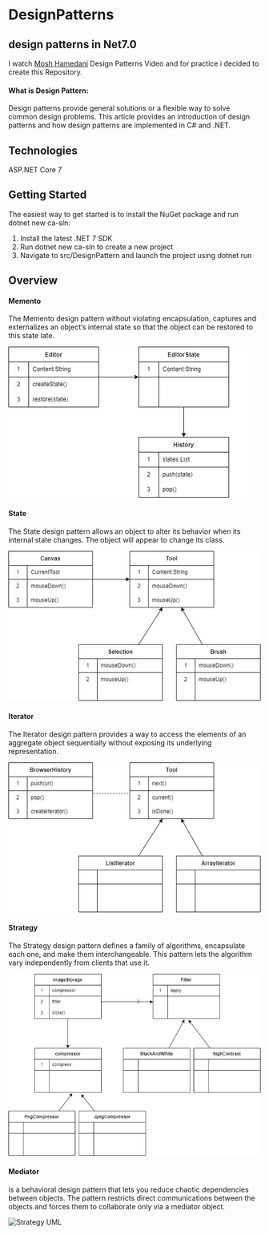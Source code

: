 # DesignPatterns
## design patterns in Net7.0

I watch [Mosh Hamedani](https://github.com/mosh-hamedani) Design Patterns Video and for practice i decided to create this Repository.

#### What is Design Pattern:

Design patterns provide general solutions or a flexible way to solve common design problems. This article provides an introduction of design patterns and how design patterns are implemented in C# and .NET.

## Technologies

ASP.NET Core 7

## Getting Started

The easiest way to get started is to install the NuGet package and run dotnet new ca-sln:

1. Install the latest .NET 7 SDK
2. Run dotnet new ca-sln to create a new project
3. Navigate to src/DesignPattern and launch the project using dotnet run

## Overview

#### Memento

The Memento design pattern without violating encapsulation, captures and externalizes an object‘s internal state so that the object can be restored to this state late.

![memento UML](https://github.com/faragh47/DesignPatterns/blob/main/memento.jpg)

#### State

The State design pattern allows an object to alter its behavior when its internal state changes. The object will appear to change its class.

![state UML](https://github.com/faragh47/DesignPatterns/blob/main/State.jpg)


#### Iterator

The Iterator design pattern provides a way to access the elements of an aggregate object sequentially without exposing its underlying representation.

![Iterator UML](https://github.com/faragh47/DesignPatterns/blob/main/Iterator.jpg)

#### Strategy

The Strategy design pattern defines a family of algorithms, encapsulate each one, and make them interchangeable. This pattern lets the algorithm vary independently from clients that use it.

![Strategy UML](https://github.com/faragh47/DesignPatterns/blob/main/strategy.jpg)


#### Mediator

is a behavioral design pattern that lets you reduce chaotic dependencies between objects. The pattern restricts direct communications between the objects and forces them to collaborate only via a mediator object.

![Strategy UML](https://github.com/faragh47/DesignPatterns/blob/main/mediaor.jpg)
